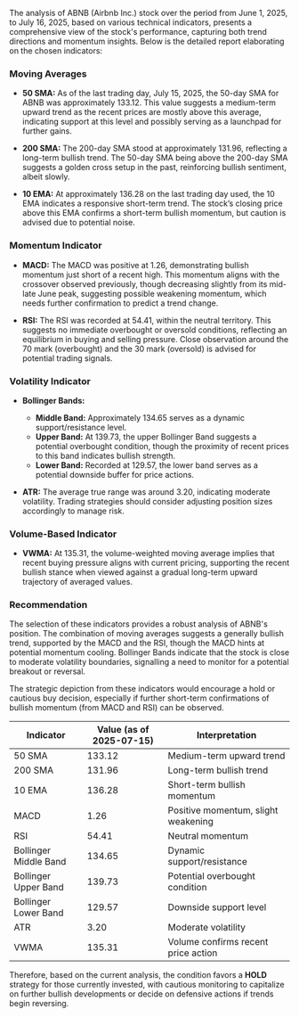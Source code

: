 The analysis of ABNB (Airbnb Inc.) stock over the period from June 1, 2025, to July 16, 2025, based on various technical indicators, presents a comprehensive view of the stock's performance, capturing both trend directions and momentum insights. Below is the detailed report elaborating on the chosen indicators:

### Moving Averages
- **50 SMA:** As of the last trading day, July 15, 2025, the 50-day SMA for ABNB was approximately 133.12. This value suggests a medium-term upward trend as the recent prices are mostly above this average, indicating support at this level and possibly serving as a launchpad for further gains.

- **200 SMA:** The 200-day SMA stood at approximately 131.96, reflecting a long-term bullish trend. The 50-day SMA being above the 200-day SMA suggests a golden cross setup in the past, reinforcing bullish sentiment, albeit slowly.

- **10 EMA:** At approximately 136.28 on the last trading day used, the 10 EMA indicates a responsive short-term trend. The stock’s closing price above this EMA confirms a short-term bullish momentum, but caution is advised due to potential noise.

### Momentum Indicator
- **MACD:** The MACD was positive at 1.26, demonstrating bullish momentum just short of a recent high. This momentum aligns with the crossover observed previously, though decreasing slightly from its mid-late June peak, suggesting possible weakening momentum, which needs further confirmation to predict a trend change.

- **RSI:** The RSI was recorded at 54.41, within the neutral territory. This suggests no immediate overbought or oversold conditions, reflecting an equilibrium in buying and selling pressure. Close observation around the 70 mark (overbought) and the 30 mark (oversold) is advised for potential trading signals.

### Volatility Indicator
- **Bollinger Bands:**
  - **Middle Band:** Approximately 134.65 serves as a dynamic support/resistance level.
  - **Upper Band:** At 139.73, the upper Bollinger Band suggests a potential overbought condition, though the proximity of recent prices to this band indicates bullish strength.
  - **Lower Band:** Recorded at 129.57, the lower band serves as a potential downside buffer for price actions.

- **ATR:** The average true range was around 3.20, indicating moderate volatility. Trading strategies should consider adjusting position sizes accordingly to manage risk.

### Volume-Based Indicator
- **VWMA:** At 135.31, the volume-weighted moving average implies that recent buying pressure aligns with current pricing, supporting the recent bullish stance when viewed against a gradual long-term upward trajectory of averaged values.

### Recommendation
The selection of these indicators provides a robust analysis of ABNB's position. The combination of moving averages suggests a generally bullish trend, supported by the MACD and the RSI, though the MACD hints at potential momentum cooling. Bollinger Bands indicate that the stock is close to moderate volatility boundaries, signalling a need to monitor for a potential breakout or reversal.

The strategic depiction from these indicators would encourage a hold or cautious buy decision, especially if further short-term confirmations of bullish momentum (from MACD and RSI) can be observed.

| Indicator                | Value (as of 2025-07-15) | Interpretation                                |
|--------------------------|--------------------------|-----------------------------------------------|
| 50 SMA                   | 133.12                   | Medium-term upward trend                      |
| 200 SMA                  | 131.96                   | Long-term bullish trend                       |
| 10 EMA                   | 136.28                   | Short-term bullish momentum                   |
| MACD                     | 1.26                     | Positive momentum, slight weakening           |
| RSI                      | 54.41                    | Neutral momentum                              |
| Bollinger Middle Band    | 134.65                   | Dynamic support/resistance                    |
| Bollinger Upper Band     | 139.73                   | Potential overbought condition                |
| Bollinger Lower Band     | 129.57                   | Downside support level                        |
| ATR                      | 3.20                     | Moderate volatility                           |
| VWMA                     | 135.31                   | Volume confirms recent price action           |

Therefore, based on the current analysis, the condition favors a **HOLD** strategy for those currently invested, with cautious monitoring to capitalize on further bullish developments or decide on defensive actions if trends begin reversing.